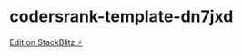 # codersrank-template-dn7jxd

[Edit on StackBlitz ⚡️](https://stackblitz.com/edit/codersrank-template-dn7jxd)